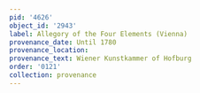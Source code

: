 ```yaml
---
pid: '4626'
object_id: '2943'
label: Allegory of the Four Elements (Vienna)
provenance_date: Until 1780
provenance_location:
provenance_text: Wiener Kunstkammer of Hofburg
order: '0121'
collection: provenance
---
```

